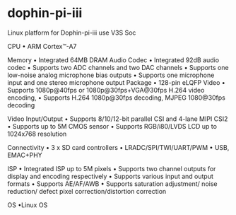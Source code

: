 # dophin-pi-iii
Linux platform for Dophin-pi-iii use V3S Soc

CPU
• ARM Cortex™-A7

Memory
• Integrated 64MB DRAM 
Audio Codec
• Integrated 92dB audio codec
• Supports two ADC channels and two DAC channels
• Supports one low-noise analog microphone bias outputs
• Supports one microphone input and one stereo microphone output
Package
• 128-pin eLQFP
Video
• Supports 1080p@40fps or 1080p@30fps+VGA@30fps H.264 video encoding,
• Supports H.264 1080p@30fps decoding, MJPEG 1080@30fps decoding

Video Input/Output
• Supports 8/10/12-bit parallel CSI and 4-lane MIPI CSI2
• Supports up to 5M CMOS sensor
• Supports RGB/i80/LVDS LCD up to 1024x768 resolution

Connectivity
•  3 x SD card controllers
•  LRADC/SPI/TWI/UART/PWM
•  USB, EMAC+PHY

ISP
• Integrated ISP up to 5M pixels
• Supports two channel outputs for display and encoding respectively
• Supports various input and output formats
• Supports AE/AF/AWB
• Supports saturation adjustment/ noise reduction/ defect pixel correction/distortion correction

OS
•Linux OS
